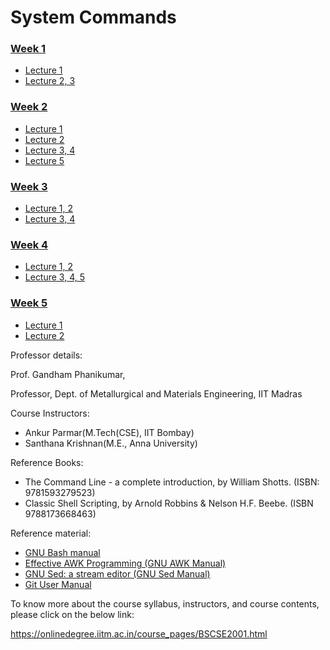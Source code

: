 # System Commands

### [Week 1](/Week-1)
* [Lecture 1](/Week-1/Lecture1.md)
* [Lecture 2, 3](/Week-1/Lecture2-3.md)

### [Week 2](/Week-2)
* [Lecture 1](/Week2/Lecture1.md)
* [Lecture 2](/Week2/Lecture2.md)
* [Lecture 3, 4](/Week2/Lecture3-4.md)
* [Lecture 5](/Week2/Lecture5.md)

### [Week 3](/Week-3)
* [Lecture 1, 2](/Week2/Lecture1-2.md)
* [Lecture 3, 4](/Week2/Lecture3-4.md)

### [Week 4](/Week-4)
* [Lecture 1, 2](/Week2/Lecture1-2.md)
* [Lecture 3, 4, 5](/Week2/Lecture3-5.md)

### [Week 5](/Week-5)
* [Lecture 1](/Week-5/Lecture1.md)
* [Lecture 2](/Week-5/Lecture2.md)



Professor details:

Prof. Gandham Phanikumar,

Professor, Dept. of Metallurgical and Materials Engineering, IIT Madras

Course Instructors:
* Ankur Parmar(M.Tech(CSE), IIT Bombay)
* Santhana Krishnan(M.E., Anna University)

Reference Books:
* The Command Line - a complete introduction, by William Shotts. (ISBN: 9781593279523)
* Classic Shell Scripting, by Arnold Robbins & Nelson H.F. Beebe. (ISBN 9788173668463)

Reference material:
* [GNU Bash manual](https://www.gnu.org/software/bash/manual/)
* [Effective AWK Programming (GNU AWK Manual)](https://www.gnu.org/software/gawk/manual/)
* [GNU Sed: a stream editor (GNU Sed Manual)](https://www.gnu.org/software/sed/manual/)
* [Git User Manual](https://git-scm.com/docs/user-manual)

To know more about the course syllabus, instructors, and course contents, please click on the below link:

https://onlinedegree.iitm.ac.in/course_pages/BSCSE2001.html
